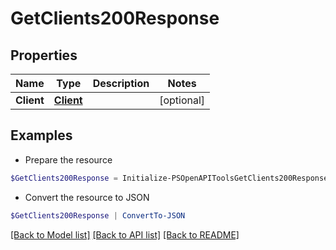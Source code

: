 # GetClients200Response
## Properties

Name | Type | Description | Notes
------------ | ------------- | ------------- | -------------
**Client** | [**Client**](Client.md) |  | [optional] 

## Examples

- Prepare the resource
```powershell
$GetClients200Response = Initialize-PSOpenAPIToolsGetClients200Response  -Client null
```

- Convert the resource to JSON
```powershell
$GetClients200Response | ConvertTo-JSON
```

[[Back to Model list]](../README.md#documentation-for-models) [[Back to API list]](../README.md#documentation-for-api-endpoints) [[Back to README]](../README.md)

